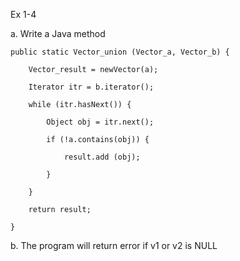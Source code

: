Ex 1-4

a. Write a Java method

    public static Vector_union (Vector_a, Vector_b) {

		Vector_result = newVector(a);

		Iterator itr = b.iterator();

		while (itr.hasNext()) {

			Object obj = itr.next();

			if (!a.contains(obj)) {

				result.add (obj);

			}

		}

		return result;

	}

b. The program will return error if v1 or v2 is NULL